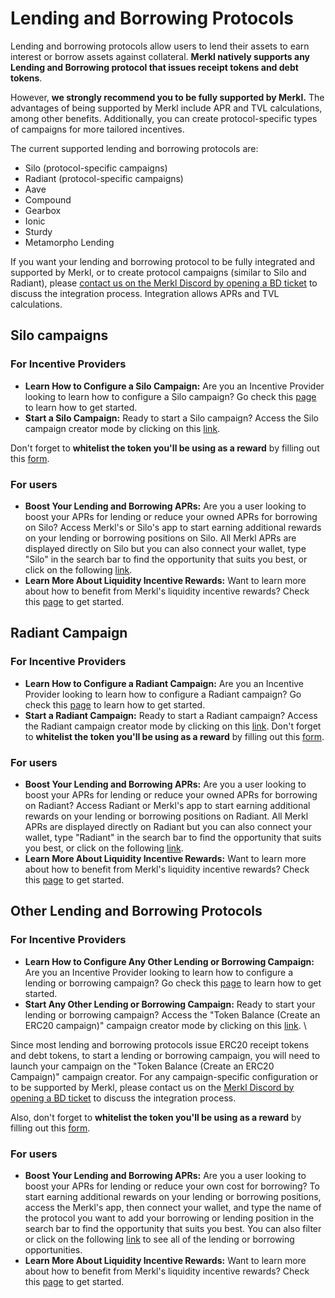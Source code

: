 # Lending and Borrowing Protocols

Lending and borrowing protocols allow users to lend their assets to earn interest or borrow assets against collateral. **Merkl natively supports any Lending and Borrowing protocol that issues receipt tokens and debt tokens**.

However, **we strongly recommend you to be fully supported by Merkl.** The advantages of being supported by Merkl include APR and TVL calculations, among other benefits. Additionally, you can create protocol-specific types of campaigns for more tailored incentives.

The current supported lending and borrowing protocols are:

* Silo (protocol-specific campaigns)
* Radiant (protocol-specific campaigns)
* Aave
* Compound
* Gearbox
* Ionic
* Sturdy
* Metamorpho Lending

If you want your lending and borrowing protocol to be fully integrated and supported by Merkl, or to create protocol campaigns (similar to Silo and Radiant), please [contact us on the Merkl Discord by opening a BD ticket](https://discord.com/invite/jnYfrGxDbe) to discuss the integration process. Integration allows APRs and TVL calculations.

## Silo campaigns

### For Incentive Providers 

* **Learn How to Configure a Silo Campaign:** Are you an Incentive Provider looking to learn how to configure a Silo campaign? Go check this [page](../../distribute-with-merkl/types-of-campaign/lending-borrowing-incentivization-campaign-on-silo.md) to learn how to get started.
* **Start a Silo Campaign:** Ready to start a Silo campaign? Access the Silo campaign creator mode by clicking on this [link](https://app.merkl.xyz/create/silo).

Don't forget to **whitelist the token you'll be using as a reward** by filling out this [form](https://tally.so/r/3y2bqx).

### For users

* **Boost Your Lending and Borrowing APRs:** Are you a user looking to boost your APRs for lending or reduce your owned APRs for borrowing on Silo? Access Merkl's or Silo's app to start earning additional rewards on your lending or borrowing positions on Silo. All Merkl APRs are displayed directly on Silo but you can also connect your wallet, type "Silo" in the search bar to find the opportunity that suits you best, or click on the following [link](https://app.merkl.xyz/?search=silo).
* **Learn More About Liquidity Incentive Rewards:** Want to learn more about how to benefit from Merkl's liquidity incentive rewards? Check this [page](../../earning-with-merkl/earn-with-merkl/) to get started.

## Radiant Campaign

### For Incentive Providers 

* **Learn How to Configure a Radiant Campaign:** Are you an Incentive Provider looking to learn how to configure a Radiant campaign? Go check this [page](../../distribute-with-merkl/types-of-campaign/lending-borrowing-incentivization-campaign-on-radiant.md) to learn how to get started.
* **Start a Radiant Campaign:** Ready to start a Radiant campaign? Access the Radiant campaign creator mode by clicking on this [link](https://app.merkl.xyz/create/radiant).
Don't forget to **whitelist the token you'll be using as a reward** by filling out this [form](https://tally.so/r/3y2bqx).

### For users

* **Boost Your Lending and Borrowing APRs:** Are you a user looking to boost your APRs for lending or reduce your owned APRs for borrowing on Radiant? Access Radiant or Merkl's app to start earning additional rewards on your lending or borrowing positions on Radiant. All Merkl APRs are displayed directly on Radiant but you can also connect your wallet, type "Radiant" in the search bar to find the opportunity that suits you best, or click on the following [link](https://app.merkl.xyz/?search=radiant).
* **Learn More About Liquidity Incentive Rewards:** Want to learn more about how to benefit from Merkl's liquidity incentive rewards? Check this [page](../../earning-with-merkl/earn-with-merkl/) to get started.

## Other Lending and Borrowing Protocols

### For Incentive Providers

* **Learn How to Configure Any Other Lending or Borrowing Campaign:** Are you an Incentive Provider looking to learn how to configure a lending or borrowing campaign? Go check this [page](../../distribute-with-merkl/types-of-campaign/erc20-incentivization-campaign.md) to learn how to get started.
* **Start Any Other Lending or Borrowing Campaign:** Ready to start your lending or borrowing campaign? Access the "Token Balance (Create an ERC20 campaign)" campaign creator mode by clicking on this [link](https://app.merkl.xyz/create/hold). \

Since most lending and borrowing protocols issue ERC20 receipt tokens and debt tokens, to start a lending or borrowing campaign, you will need to launch your campaign on the "Token Balance (Create an ERC20 Campaign)" campaign creator. For any campaign-specific configuration or to be supported by Merkl, please contact us on the [Merkl Discord by opening a BD ticket](https://www.google.com/url?q=https://discord.gg/jnYfrGxDbe\&sa=D\&source=docs\&ust=1714726869927696\&usg=AOvVaw1loOKjqz9IGEdpNjWsvrmD) to discuss the integration process.

Also, don't forget to **whitelist the token you'll be using as a reward** by filling out this [form](https://tally.so/r/3y2bqx).

### For users

* **Boost Your Lending and Borrowing APRs:** Are you a user looking to boost your APRs for lending or reduce your own cost for borrowing? To start earning additional rewards on your lending or borrowing positions, access the Merkl's app, then connect your wallet, and type the name of the protocol you want to add your borrowing or lending position in the search bar to find the opportunity that suits you best. You can also filter or click on the following [link](https://app.merkl.xyz/?action=lend%2Cborrow) to see all of the lending or borrowing opportunities.
* **Learn More About Liquidity Incentive Rewards:** Want to learn more about how to benefit from Merkl's liquidity incentive rewards? Check this [page](../../earning-with-merkl/earn-with-merkl/) to get started.
